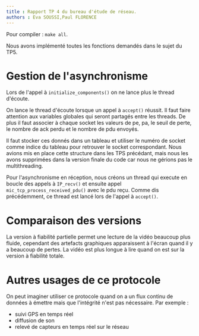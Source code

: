 ```yaml
---
title : Rapport TP 4 du bureau d'étude de réseau.
authors : Eva SOUSSI,Paul FLORENCE
---
```


Pour compiler : `make all`.

Nous avons implémenté toutes les fonctions demandés dans le sujet du TP5.

# Gestion de l'asynchronisme

Lors de l'appel à `initialize_components()` on ne lance plus le thread d'écoute.

On lance le thread d'écoute lorsque un appel à `accept()` réussit. Il faut faire attention aux variables globales qui seront partagés entre les threads. De plus il faut associer à chaque socket les valeurs de pe, pa, le seuil de perte, le nombre de ack perdu et le nombre de pdu envoyés.

Il faut stocker ces donnés dans un tableau et utiliser le numéro de socket comme indice du tableau pour retrouver le socket correspondant. Nous avions mis en place cette structure dans les TPS précédant, mais nous les avons supprimées dans la version finale du code car nous ne gérions pas le multithreading.

Pour l'asynchronisme en réception, nous créons un thread qui execute en boucle des appels à `IP_recv()` et ensuite appel `mic_tcp_process_received_pdu()` avec le pdu reçu. Comme dis précédemment, ce thread est lancé lors de l'appel à `accept()`.

# Comparaison des versions

La version à fiabilité partielle permet une lecture de la vidéo beaucoup plus fluide, cependant des artefacts graphiques apparaissent à l'écran quand il y a beaucoup de pertes. La vidéo est plus longue à lire quand on est sur la version à fiabilité totale.

# Autres usages de ce protocole

On peut imaginer utiliser ce protocole quand on a un flux continu de données à émettre mais que l'intégrité n'est pas nécessaire. Par exemple :
* suivi GPS en temps réel
* diffusion de son
* relevé de capteurs en temps réel sur le réseau
